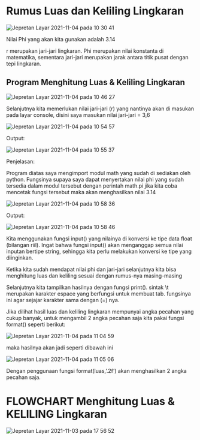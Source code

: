 # **Rumus Luas dan Keliling Lingkaran**

![Jepretan Layar 2021-11-04 pada 10 30 41](https://user-images.githubusercontent.com/92860030/140253392-325c2284-1af8-4656-8c35-5cc6d39aa709.png)

Nilai Phi yang akan kita gunakan adalah 3.14

r merupakan jari-jari lingkaran. Phi merupakan nilai konstanta di matematika, sementara jari-jari merupakan jarak antara titik pusat dengan tepi lingkaran.

## **Program Menghitung Luas & Keliling Lingkaran**

![Jepretan Layar 2021-11-04 pada 10 46 27](https://user-images.githubusercontent.com/92860030/140254774-7d0a3f45-27e0-4a68-8734-441d13b7af9c.png)

Selanjutnya kita memerlukan nilai jari-jari (r) yang nantinya akan di masukan pada layar console, disini saya masukan nilai jari-jari = 3,6

![Jepretan Layar 2021-11-04 pada 10 54 57](https://user-images.githubusercontent.com/92860030/140255613-ed54dc7c-9745-4e37-9379-86c2afb927ef.png)

Output:

![Jepretan Layar 2021-11-04 pada 10 55 37](https://user-images.githubusercontent.com/92860030/140255640-047bf79a-b8d9-450b-a981-b1adb87b7ce0.png)

Penjelasan:

Program diatas saya mengimport modul math yang sudah di sediakan oleh python. Fungsinya supaya saya dapat menyertakan nilai phi yang sudah tersedia dalam modul tersebut dengan perintah math.pi jika kita coba mencetak fungsi tersebut maka akan menghasilkan nilai 3.14

![Jepretan Layar 2021-11-04 pada 10 58 36](https://user-images.githubusercontent.com/92860030/140255782-4fbe7759-53bc-4215-8848-669b36d7b972.png)

Output:

![Jepretan Layar 2021-11-04 pada 10 58 46](https://user-images.githubusercontent.com/92860030/140255878-60a61b9d-849a-447f-8de2-ec3a6216f535.png)

Kita menggunakan fungsi input() yang nilainya di konversi ke tipe data float (bilangan riil). 
Ingat bahwa fungsi input() akan menganggap semua nilai inputan bertipe string, 
sehingga kita perlu melakukan konversi ke tipe yang diinginkan.

Ketika kita sudah mendapat nilai phi dan jari-jari selanjutnya kita bisa menghitung luas dan keliling sesuai dengan rumus-nya masing-masing

Selanjutnya kita tampilkan hasilnya dengan fungsi print(). 
sintak \t merupakan karakter espace yang berfungsi untuk membuat tab. 
fungsinya ini agar sejajar karakter sama dengan (=) nya.

Jika dilihat hasil luas dan keliling lingkaran mempunyai angka pecahan yang cukup banyak, 
untuk mengambil 2 angka pecahan saja kita pakai fungsi format() seperti berikut:

![Jepretan Layar 2021-11-04 pada 11 04 59](https://user-images.githubusercontent.com/92860030/140256254-7b573024-202e-442c-a906-b46ed857b752.png)

maka hasilnya akan jadi seperti dibawah ini

![Jepretan Layar 2021-11-04 pada 11 05 06](https://user-images.githubusercontent.com/92860030/140256293-cd86fa99-0528-4a94-8b96-aec208c249ae.png)

Dengan penggunaan fungsi format(luas,’.2f’) akan menghasilkan 2 angka pecahan saja.

# **FLOWCHART Menghitung Luas & KELILING Lingkaran**

![Jepretan Layar 2021-11-03 pada 17 56 52](https://user-images.githubusercontent.com/92860030/140256457-006e1012-18b5-4eed-969d-bbef090437f2.png)



























